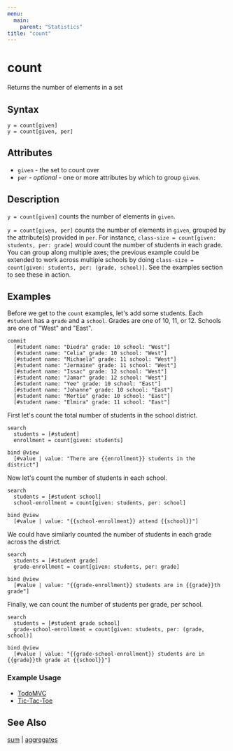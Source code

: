 ```yaml
---
menu:
  main:
    parent: "Statistics"
title: "count"
---
```


# count

Returns the number of elements in a set

## Syntax

```eve
y = count[given]
y = count[given, per]
```

## Attributes

- `given` - the set to count over
- `per` - _optional_ - one or more attributes by which to group `given`.

## Description

`y = count[given]` counts the number of elements in `given`.

`y = count[given, per]` counts the number of elements in `given`, grouped by the attribute(s) provided in `per`. For instance, `class-size = count[given: students, per: grade]` would count the number of students in each grade. You can group along multiple axes; the previous example could be extended to work across multiple schools by doing `class-size = count[given: students, per: (grade, school)]`. See the examples section to see these in action.

## Examples

Before we get to the `count` examples, let's add some students. Each `#student` has a `grade` and a `school`. Grades are one of 10, 11, or 12. Schools are one of "West" and "East".

```eve
commit
  [#student name: "Diedra" grade: 10 school: "West"]
  [#student name: "Celia" grade: 10 school: "West"]
  [#student name: "Michaela" grade: 11 school: "West"]
  [#student name: "Jermaine" grade: 11 school: "West"]
  [#student name: "Issac" grade: 12 school: "West"]
  [#student name: "Jamar" grade: 12 school: "West"]
  [#student name: "Yee" grade: 10 school: "East"]
  [#student name: "Johanne" grade: 10 school: "East"]
  [#student name: "Mertie" grade: 10 school: "East"]
  [#student name: "Elmira" grade: 11 school: "East"]
```

First let's count the total number of students in the school district.

```eve
search
  students = [#student]
  enrollment = count[given: students]

bind @view
  [#value | value: "There are {{enrollment}} students in the district"]
```

Now let's count the number of students in each school.

```eve
search
  students = [#student school]
  school-enrollment = count[given: students, per: school]

bind @view
  [#value | value: "{{school-enrollment}} attend {{school}}"]
```

We could have similarly counted the number of students in each grade across the district.

```eve
search
  students = [#student grade]
  grade-enrollment = count[given: students, per: grade]

bind @view
  [#value | value: "{{grade-enrollment}} students are in {{grade}}th grade"]
```

Finally, we can count the number of students per grade, per school. 

```eve
search
  students = [#student grade school]
  grade-school-enrollment = count[given: students, per: (grade, school)]

bind @view
  [#value | value: "{{grade-school-enrollment}} students are in {{grade}}th grade at {{school}}"]
```

### Example Usage

- [TodoMVC](http://play.witheve.com/#/examples/todomvc.eve)
- [Tic-Tac-Toe](http://play.witheve.com/#/examples/tic-tac-toe.eve)

## See Also

[sum](../../math/sum) | [aggregates](../../aggregates)